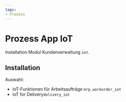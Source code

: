 ```yaml
---
tags:
- Prozess
---
```

# Prozess App IoT
Installation Modul Kundenverwaltung `iot`.

## Installation

Auswahl:
* IoT-Funktionen für Arbeitsaufträge `mrp_workorder_iot`
* IoT for Delivery`delivery_iot`
